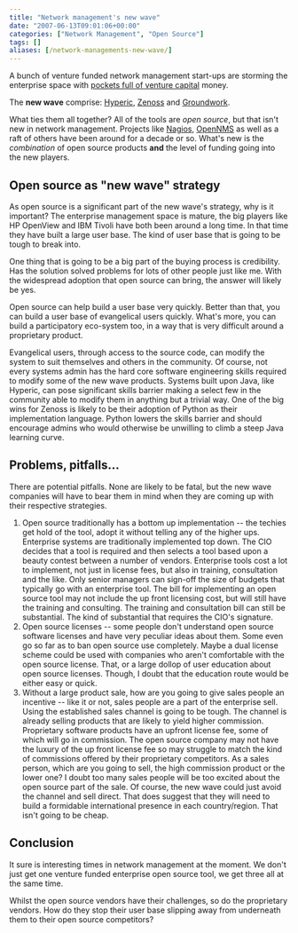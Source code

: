 ```yaml
---
title: "Network management's new wave"
date: "2007-06-13T09:01:06+00:00"
categories: ["Network Management", "Open Source"]
tags: []
aliases: [/network-managements-new-wave/]
---
```


A bunch of venture funded network management start-ups are storming the enterprise space with <a href="http://www.networkworld.com/news/2007/060607-management-vc-funding.html?zb&amp;rc=mgmt">pockets full of venture capital</a> money.

The <strong>new wave</strong> comprise: <a href="http://www.hyperic.com/">Hyperic</a>, <a href="https://www.zenoss.com/">Zenoss</a> and <a href="http://www.groundworkopensource.com/">Groundwork</a>.

What ties them all together? All of the tools are <em>open source</em>, but that isn't new in network management. Projects like <a href="http://www.nagios.org/">Nagios</a>, <a href="https://www.opennms.org/">OpenNMS</a> as well as a raft of others have been around for a decade or so. What's new is the <em>combination</em> of open source products <strong>and</strong> the level of funding going into the new players.
<h2>Open source as "new wave" strategy</h2>
As open source is a significant part of the new wave's strategy, why is it important? The enterprise management space is mature, the big players like HP OpenView and IBM Tivoli have both been around a long time. In that time they have built a large user base. The kind of user base that is going to be tough to break into.

One thing that is going to be a big part of the buying process is credibility. Has the solution solved problems for lots of other people just like me. With the widespread adoption that open source can bring, the answer will likely be yes.

Open source can help build a user base very quickly. Better than that, you can build a user base of evangelical users quickly. What's more, you can build a participatory eco-system too, in a way that is very difficult around a  proprietary product.

Evangelical users, through access to the source code, can modify the system to suit themselves and others in the community. Of course, not every systems admin has the hard core software engineering skills required to modify some of the new wave products. Systems built upon Java, like Hyperic, can pose significant skills barrier making a select few in the community able to modify them in anything but a trivial way. One of the big wins for Zenoss is likely to be their adoption of Python as their implementation language. Python lowers the skills barrier and should encourage admins who would otherwise be unwilling to climb a steep Java learning curve.
<h2>Problems, pitfalls...</h2>
There are potential pitfalls. None are likely to be fatal, but the new wave companies will have to bear them in mind when they are coming up with their respective strategies.
<ol>
	<li>Open source traditionally has a bottom up implementation -- the techies get hold of the tool, adopt it without telling any of the higher ups. Enterprise systems are traditionally implemented top down. The CIO decides that a tool is required and then selects a tool based upon a beauty contest between a number of vendors. Enterprise tools cost a lot to implement, not just in license fees, but also in training, consultation and the like. Only senior managers can sign-off the size of budgets that typically go with an enterprise tool. The bill for implementing an open source tool may not include the up front licensing cost, but will still have the training and consulting. The training and consultation bill can still be substantial. The kind of substantial that requires the CIO's signature.</li>
	<li>Open source licenses -- some people don't understand open source software licenses and have very peculiar ideas about them. Some even go so far as to ban open source use completely. Maybe a dual license scheme could be used with companies who aren't comfortable with the open source license. That, or a large dollop of user education about open source licenses. Though, I doubt that the education route would be either easy or quick.</li>
	<li>Without a large product sale, how are you going to give sales people an incentive -- like it or not, sales people are a part of the enterprise sell. Using the established sales channel is going to be tough. The channel is already selling products that are likely to yield higher commission. Proprietary software products have an upfront license fee, some of which will go in commission. The open source company may not have the luxury of the up front license fee so may struggle to match the kind of commissions offered by their proprietary competitors. As a sales person, which are you going to sell, the high commission product or the lower one? I doubt too many sales people will be too excited about the open source part of the sale. Of course, the new wave could just avoid the channel and sell direct. That does suggest that they will need to build a formidable international presence in each country/region. That isn't going to be cheap.</li>
</ol>
<h2>Conclusion</h2>
It sure is interesting times in network management at the moment. We don't just get one venture funded enterprise open source tool, we get three all at the same time.

Whilst the open source vendors have their challenges, so do the proprietary vendors. How do they stop their user base slipping away from underneath them to their open source competitors?
